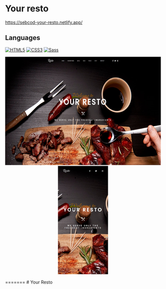 # Your resto

https://sebcod-your-resto.netlify.app/

## Languages

[![HTML5](https://img.shields.io/badge/-HTML5-000?&logo=HTML5&logoColor=E34F26)](https://www.w3.org/html/)
[![CSS3](https://img.shields.io/badge/-CSS3-000?&logo=CSS3&logoColor=1572B6)](https://developer.mozilla.org/fr/docs/Web/CSS)
[![Sass](https://img.shields.io/badge/-Sass-000?&logo=Sass&logoColor=CC6699)](https://sass-lang.com)

<p align="center">
  <img src="assets/img/YourResto.jpg" height="350" alt="Thumbnail Clone Nintendo.fr desktop" title="Your resto">
  <img src="assets/img/YourResto_mobile.jpg" height="350" alt="Thumbnail Clone Nintendo.fr mobile" title="Your resto mobile">
</p>
=======
# Your Resto
